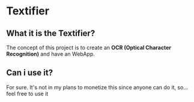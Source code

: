 # Textifier

## What it is the Textifier?
The concept of this project is to create an **OCR (Optical Character Recognition)** and have an WebApp.

## Can i use it?
For sure. It's not in my plans to monetize this since anyone can do it, so...
feel free to use it
